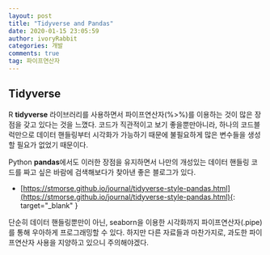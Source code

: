 ```yaml
---
layout: post
title: "Tidyverse and Pandas"
date: 2020-01-15 23:05:59
author: ivoryRabbit
categories: 개발
comments: true
tag: 파이프연산자
---
```


## Tidyverse

R **tidyverse** 라이브러리를 사용하면서 파이프연산자(%>%)를 이용하는 것이 많은 장점을 갖고 있다는 것을 느꼈다. 코드가 직관적이고 보기 좋을뿐만아니라, 하나의 코드블럭만으로 데이터 핸들링부터 시각화가 가능하기 때문에 불필요하게 많은 변수들을 생성할 필요가 없었기 때문이다. 

Python **pandas**에서도 이러한 장점을 유지하면서 나만의 개성있는 데이터 핸들링 코드를 짜고 싶은 바람에 검색해보다가 찾아낸 좋은 블로그가 있다.
- [https://stmorse.github.io/journal/tidyverse-style-pandas.html](https://stmorse.github.io/journal/tidyverse-style-pandas.html){: target="_blank" }

단순히 데이터 핸들링뿐만이 아닌, seaborn을 이용한 시각화까지 파이프연산자(.pipe)를 통해 우아하게 프로그래밍할 수 있다. 하지만 다른 자료들과 마찬가지로, 과도한 파이프연산자 사용을 지양하고 있으니 주의해야겠다.
